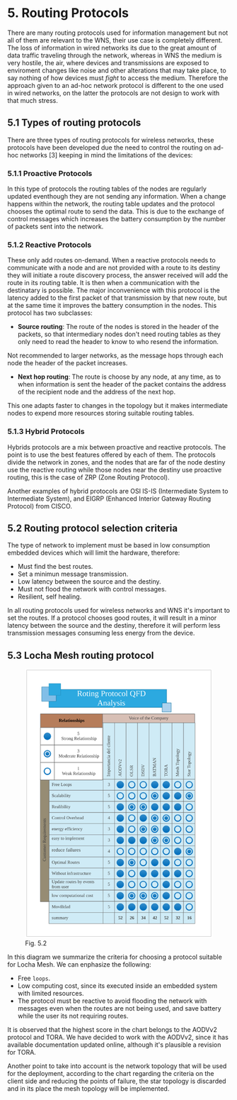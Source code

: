 # 5. Routing Protocols

There are many routing protocols used for information management but not all of them are relevant to the WNS, their use case is completely different. The loss of information in wired networks its due to the great amount of data traffic traveling through the network, whereas in WNS the medium is very hostile, the air, where devices and transmissions are exposed to enviroment changes like noise and other alterations that may take place, to say nothing of how devices must _fight_ to access the medium. Therefore the approach given to an ad-hoc network protocol is different to the one used in wired networks, on the latter the protocols are not design to work with that much stress.

## 5.1 Types of routing protocols

There are three types of routing protocols for wireless networks, these protocols have been developed due the need to control the routing on ad-hoc networks [3] keeping in mind the limitations of the devices:

### 5.1.1 Proactive Protocols

In this type of protocols the routing tables of the nodes are regularly updated eventhough they are not sending any information. When a change happens within the network, the routing table updates and the protocol chooses the optimal route to send the data. This is due to the exchange of control messages which increases the battery consumption by the number of packets sent into the network.

### 5.1.2 Reactive Protocols

These only add routes on-demand. When a reactive protocols needs to communicate with a node and are not provided with a route to its destiny they will initiate a route discovery process, the answer received will add the route in its routing table. It is then when a communication with the destinatary is possible. The major inconvenience with this protocol is the latency added to the first packet of that transmission by that new route, but at the same time it improves the battery consumption in the nodes. This protocol has two subclasses:

- **Source routing**: The route of the nodes is stored in the header of the packets, so that intermediary nodes don't need routing tables as they only need to read the header to know to who resend the information.

Not recommended to larger networks, as the message hops through each node the header of the packet increases.

- **Next hop routing**: The route is choose by any node, at any time, as to when information is sent the header of the packet contains the address of the recipient node and the address of the next hop.

This one adapts faster to changes in the topology but it makes intermediate nodes to expend more resources storing suitable routing tables.

### 5.1.3 Hybrid Protocols

Hybrids protocols are a mix between proactive and reactive protocols. The point is to use the best features offered by each of them. The protocols divide the network in zones, and the nodes that are far of the node destiny use the reactive routing while those nodes near the destiny use proactive routing, this is the case of ZRP (Zone Routing Protocol).

Another examples of hybrid protocols are OSI IS-IS (Intermediate System to Intermediate System), and EIGRP (Enhanced Interior Gateway Routing Protocol) from CISCO.


## 5.2 Routing protocol selection criteria

The type of network to implement must be based in low consumption embedded devices which will limit the hardware, therefore:

- Must find the best routes.
- Set a minimun message transmission.
- Low latency between the source and the destiny.
- Must not flood the network with control messages.
- Resilient, self healing.

In all routing protocols used for wireless networks and WNS it's important to set the routes. If a protocol chooses good routes, it will result in a minor latency between the source and the destiny, therefore it will perform less transmission messages consuming less energy from the device.


## 5.3 Locha Mesh routing protocol

<figure>
    <img src="../pics/protocolo_seleccion.svg">
    <figcaption>Fig. 5.2</figcaption>
</figure>

In this diagram we summarize the criteria for choosing a protocol suitable for Locha Mesh. We can enphasize the following:

- Free `loops`.
- Low computing cost, since its executed inside an embedded system with limited resources.
- The protocol must be reactive to avoid flooding the network with messages even when the routes are not being used, and save battery while the user its not requiring routes.

It is observed that the highest score in the chart belongs to the AODVv2 protocol and TORA. We have decided to work with the AODVv2, since it has available documentation updated online, although it's plausible a revision for TORA.

Another point to take into account is the network topology that will be used for the deployment, according to the chart regarding the criteria on the client side and reducing the points of failure, the star topology is discarded and in its place the mesh topology will be implemented.

